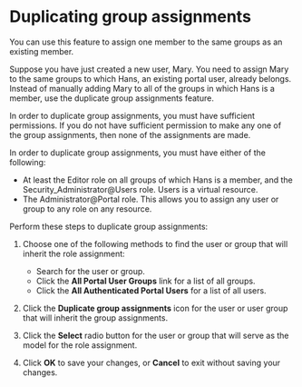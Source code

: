 # Duplicating group assignments


You can use this feature to assign one member to the same groups as an existing member.

Suppose you have just created a new user, Mary. You need to assign Mary to the same groups to which Hans, an existing portal user, already belongs. Instead of manually adding Mary to all of the groups in which Hans is a member, use the duplicate group assignments feature.

In order to duplicate group assignments, you must have sufficient permissions. If you do not have sufficient permission to make any one of the group assignments, then none of the assignments are made.

In order to duplicate group assignments, you must have either of the following:

-   At least the Editor role on all groups of which Hans is a member, and the Security\_Administrator@Users role. Users is a virtual resource.
-   The Administrator@Portal role. This allows you to assign any user or group to any role on any resource.

Perform these steps to duplicate group assignments:

1.  Choose one of the following methods to find the user or group that will inherit the role assignment:

    -   Search for the user or group.
    -   Click the **All Portal User Groups** link for a list of all groups.
    -   Click the **All Authenticated Portal Users** for a list of all users.

2.  Click the **Duplicate group assignments** icon for the user or user group that will inherit the group assignments.

3.  Click the **Select** radio button for the user or group that will serve as the model for the role assignment.

4.  Click **OK** to save your changes, or **Cancel** to exit without saving your changes.



